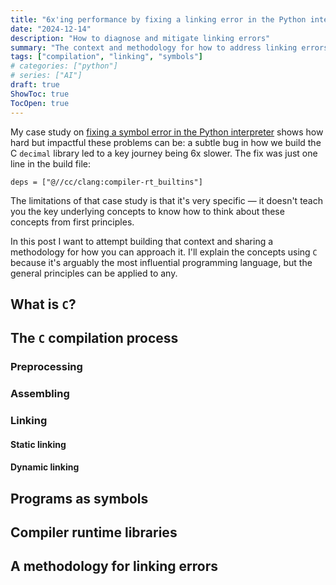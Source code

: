 ```yaml
---
title: "6x'ing performance by fixing a linking error in the Python interpreter"
date: "2024-12-14"
description: "How to diagnose and mitigate linking errors"
summary: "The context and methodology for how to address linking errors."
tags: ["compilation", "linking", "symbols"]
# categories: ["python"]
# series: ["AI"]
draft: true
ShowToc: true
TocOpen: true
---
```


My case study on [fixing a symbol error in the Python interpreter](/posts/python-interpreter-performance-symbol-error.md) shows how hard but impactful these problems can be: a subtle bug in how we build the C `decimal` library led to a key journey being 6x slower. The fix was just one line in the build file:

```plz
deps = ["@//cc/clang:compiler-rt_builtins"]
```

The limitations of that case study is that it's very specific — it doesn't teach you the key underlying concepts to know how to think about these concepts from first principles.

In this post I want to attempt building that context and sharing a methodology for how you can approach it. I'll explain the concepts using `C` because it's arguably the most influential programming language, but the general principles can be applied to any.

## What is `C`?

## The `C` compilation process

### Preprocessing

### Assembling

### Linking

#### Static linking

#### Dynamic linking

## Programs as symbols

## Compiler runtime libraries

## A methodology for linking errors
